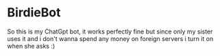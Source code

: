 # BirdieBot

So this is my ChatGpt bot, it works perfectly fine but since only my sister uses it and i don't wanna spend any money on foreign servers i turn it on when she asks :)
